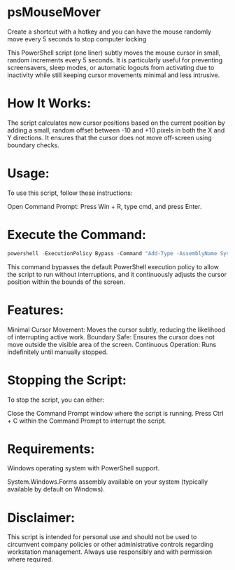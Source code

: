 # psMouseMover
Create a shortcut with a hotkey and you can have the mouse randomly move every 5 seconds to stop computer locking

This PowerShell script (one liner) subtly moves the mouse cursor in small, random increments every 5 seconds. It is particularly useful for preventing screensavers, sleep modes, or automatic logouts from activating due to inactivity while still keeping cursor movements minimal and less intrusive.

# How It Works:

The script calculates new cursor positions based on the current position by adding a small, random offset between -10 and +10 pixels in both the X and Y directions. It ensures that the cursor does not move off-screen using boundary checks.

# Usage:

To use this script, follow these instructions:

Open Command Prompt: Press Win + R, type cmd, and press Enter.

# Execute the Command:

```powershell
powershell -ExecutionPolicy Bypass -Command "Add-Type -AssemblyName System.Windows.Forms; while ($true) { $currentPos = [System.Windows.Forms.Cursor]::Position; $newX = [Math]::Max(0, [Math]::Min([System.Windows.Forms.Screen]::PrimaryScreen.Bounds.Width, $currentPos.X + (Get-Random -Minimum -10 -Maximum 11))); $newY = [Math]::Max(0, [Math]::Min([System.Windows.Forms.Screen]::PrimaryScreen.Bounds.Height, $currentPos.Y + (Get-Random -Minimum -10 -Maximum 11))); [System.Windows.Forms.Cursor]::Position = New-Object System.Drawing.Point($newX, $newY); Start-Sleep -Seconds 5 }"
```

This command bypasses the default PowerShell execution policy to allow the script to run without interruptions, and it continuously adjusts the cursor position within the bounds of the screen.

# Features:

Minimal Cursor Movement: Moves the cursor subtly, reducing the likelihood of interrupting active work.
Boundary Safe: Ensures the cursor does not move outside the visible area of the screen.
Continuous Operation: Runs indefinitely until manually stopped.

# Stopping the Script:

To stop the script, you can either:

Close the Command Prompt window where the script is running.
Press Ctrl + C within the Command Prompt to interrupt the script.

# Requirements:

Windows operating system with PowerShell support.

System.Windows.Forms assembly available on your system (typically available by default on Windows).

# Disclaimer:

This script is intended for personal use and should not be used to circumvent company policies or other administrative controls regarding workstation management. Always use responsibly and with permission where required.

